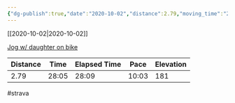 ```yaml
---
{"dg-publish":true,"date":"2020-10-02","distance":2.79,"moving_time":"28:05","elapsed_time":"28:09","pace":"10:03","total_elevation_gain":181,"url":"https://www.strava.com/activities/4166408763","permalink":"/01-personal/strava/2020-10-02-jog-w-daughter-on-bike/","dgPassFrontmatter":true}
---
```



[[2020-10-02\|2020-10-02]]

[Jog w/ daughter on bike](https://www.strava.com/activities/4166408763)

| Distance | Time  | Elapsed Time | Pace  | Elevation |
| -------- | ----- | ------------ | ----- | --------- |
| 2.79     | 28:05 | 28:09        | 10:03 | 181       |




#strava
